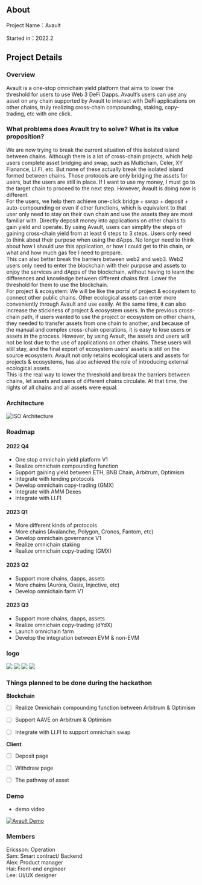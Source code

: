## About

Project Name：Avault

Started in：2022.2

## Project Details

### Overview
Avault is a one-stop omnichain yield platform that aims to lower the threshold for users to use Web 3 DeFi Dapps. Avault’s users can use any asset on any chain supported by Avault to interact with DeFi applications on other chains, truly realizing cross-chain compounding, staking, copy-trading, etc with one click.

### What problems does Avault try to solve? What is its value proposition?
We are now trying to break the current situation of this isolated island between chains. Although there is a lot of cross-chain projects, which help users complete asset bridging and swap, such as Multichain, Celer, XY Fianance, LI.FI, etc. But none of these actually break the isolated island formed between chains. Those protocols are only bridging the assets for users, but the users are still in place. If I want to use my money, I must go to the target chain to proceed to the next step. However, Avault is doing now is different.    
For the users, we help them achieve one-click bridge + swap + deposit + auto-compounding or even if other functions, which is equivalent to that user only need to stay on their own chain and use the assets they are most familiar with. Directly deposit money into applications on other chains to gain yield and operate. By using Avault, users can simplify the steps of gaining cross-chain yield from at least 6 steps to 3 steps. Users only need to think about their purpose when using the dApps. No longer need to think about how I should use this application, or how I could get to this chain, or what and how much gas fee I need to prepare.    
This can also better break the barriers between web2 and web3. Web2 users only need to enter the blockchain with their purpose and assets to enjoy the services and dApps of the blockchain, without having to learn the differences and knowledge between different chains first. Lower the threshold for them to use the blockchain.    
For project & ecosystem: We will be like the portal of project & ecosystem to connect other public chains. Other ecological assets can enter more conveniently through Avault and use easily. At the same time, it can also increase the stickiness of project & ecosystem users. In the previous cross-chain path, if users wanted to use the project or ecosystem on other chains, they needed to transfer assets from one chain to another, and because of the manual and complex cross-chain operations, it is easy to lose users or assets in the process. However, by using Avault, the assets and users will not be lost due to the use of applications on other chains. These users will still stay, and the final export of ecosystem users’ assets is still on the source ecosystem. Avault not only retains ecological users and assets for projects & ecosystems, has also achieved the role of introducing external ecological assets.    
This is the real way to lower the threshold and break the barriers between chains, let assets and users of different chains circulate. At that time, the rights of all chains and all assets were equal.     

### Architecture
![ISO Architecture](assets/111.png)

### Roadmap
#### 2022 Q4
- One stop omnichain yield platform V1
- Realize omnichain compounding function
- Support gaining yield between ETH, BNB Chain, Arbitrum, Optimism
- Integrate with lending protocols
- Develop omnichain copy-trading (GMX)
- Integrate with AMM Dexes
- Integrate with LI.FI
#### 2023 Q1
- More different kinds of protocols
- More chains (Avalanche, Polygon, Cronos, Fantom, etc)
- Develop omnichain governance V1
- Realize omnichain staking
- Realize omnichain copy-trading (GMX)
#### 2023 Q2
- Support more chains, dapps, assets
- More chains (Aurora, Oasis, Injective, etc)
- Develop omnichain farm V1
#### 2023 Q3
- Support more chains, dapps, assets
- Realize omnichain copy-trading (dYdX)
- Launch omnichain farm
- Develop the integration between EVM & non-EVM

### logo
![](assets/avatLogo1.png)
![](assets/avatLogo2.png)
![](assets/avatLogo3.png)
![](assets/avatLogo4.png)


### Things planned to be done during the hackathon


**Blockchain**

  - [ ] Realize Omnichain compounding function between Arbitrum & Optimism
  - [ ] Support AAVE on Arbitrum & Optimism
  - [ ] Integrate with LI.FI to support omnichain swap


**Client**

  - [ ] Deposit page
  - [ ] Withdraw page
  - [ ] The pathway of asset


### Demo
 - demo video
 
[![Avault Demo](https://img.youtube.com/vi/Snsf1315Vg0/0.jpg)](https://www.youtube.com/watch?v=KasJXQWswP4)


### Members

Ericsson: Operation  
Sam: Smart contract/ Backend  
Alex: Product manager  
Hai: Front-end engineer  
Lee: UI/UX designer  